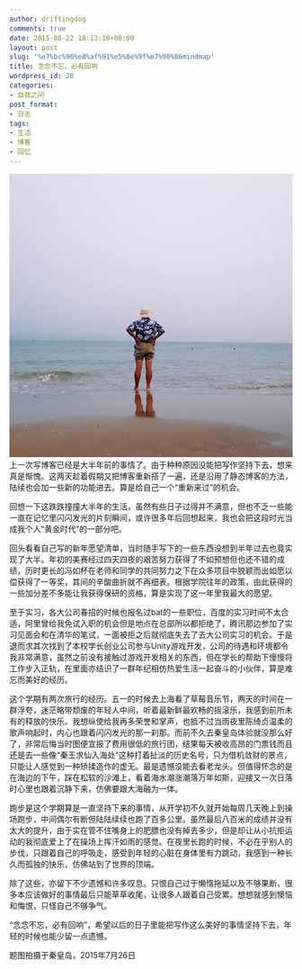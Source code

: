 ```yaml
---
author: driftingdog
comments: true
date: 2015-08-22 18:13:10+00:00
layout: post
slug: '%e7%bc%96%e8%af%91%e5%8e%9f%e7%90%86mindmap'
title: 念念不忘，必有回响
wordpress_id: 28
categories:
- 自我之问
post_format:
- 日志
tags:
- 生活
- 博客
- 回忆
---
```

<img src="/photo/qinhuangdao2.jpg">
上一次写博客已经是大半年前的事情了。由于种种原因没能把写作坚持下去，想来真是惭愧。这两天趁着假期又把博客重新搭了一遍，还是沿用了静态博客的方法，陆续也会加一些新的功能进去。算是给自己一个“重新来过”的机会。 


回想一下这跌跌撞撞大半年的生活，虽然有些日子过得并不满意，但也不乏一些能一直在记忆里闪闪发光的片刻瞬间，或许很多年后回想起来，我也会把这段时光当成我个人“黄金时代”的一部分吧。
<!--more-->

回头看看自己写的新年愿望清单，当时随手写下的一些东西没想到半年过去也竟实现了大半。年初的美赛经过四天四夜的艰苦努力获得了不如预想但也还不错的成绩，历时更长的冯如杯在老师和同学的共同努力之下在众多项目中脱颖而出如愿以偿获得了一等奖，其间的辛酸曲折就不再细表。根据学院往年的政策，由此获得的一些加分差不多能让我获得保研的资格，算是实现了这一年里我最大的愿望。


至于实习，各大公司春招的时候也报名过bat的一些职位，百度的实习时间不太合适，阿里曾给我免试入职的机会但是地点在总部所以都拒绝了，腾讯那边参加了实习见面会和在清华的笔试，一面被拒之后就彻底失去了去大公司实习的机会。于是退而求其次找到了本校学长创业公司参与Unity游戏开发，公司的待遇和环境都令我非常满意，虽然之前没有接触过游戏开发相关的东西，但在学长的帮助下慢慢将工作步入正轨，在里面亦结识了一群年纪相仿热爱生活一起奋斗的小伙伴，算是难忘而美好的经历。


这个学期有两次旅行的经历。五一的时候去上海看了草莓音乐节，两天的时间在一群浮夸，迷茫略带颓废的年轻人中间，听着最新鲜最欢畅的摇滚乐，我感到前所未有的释放的快乐。我想纵使给我再多荣誉和掌声，也抵不过当雨夜里陈绮贞温柔的歌声响起时，内心也跟着闪闪发光的那一刹那。而前不久去秦皇岛体验就没那么好了，非常后悔当时图便宜报了费用很低的旅行团，结果每天被收高昂的门票钱而且还是去一些像“秦王求仙入海处”这种打着扯淡的历史名号，只为借机敛财的景点，只能让人感觉到一种矫揉造作的虚无。最是遗憾没能去看老龙头。但值得怀念的是在海边的下午，踩在松软的沙滩上，看着海水潮涨潮落万年如斯，迎接又一次日落时心里也跟着沉静下来，仿佛要跟大海融为一体。


跑步是这个学期算是一直坚持下来的事情，从开学初不久就开始每周几天晚上到操场跑步，中间偶尔有断但陆陆续续也跑了百多公里。虽然最后八百米的成绩并没有太大的提升，由于实在管不住嘴身上的肥膘也没有掉去多少，但是却让从小抗拒运动的我彻底爱上了在操场上挥汗如雨的感觉。在夜里长跑的时候，不必在乎别人的步伐，只跟着自己的呼吸走，感受到年轻的心脏在身体里有力跳动，我感到一种长久而孤独的快乐，仿佛站到了世界的顶端。

除了这些，亦留下不少遗憾和许多叹息。只恨自己过于懒惰拖延以及不够果断，很多本应该做好的事情最后只能草草收尾，让很多人跟着自己受累。想想就感到懊恼和悔恨，只怪自己不够争气。

“念念不忘，必有回响”，希望以后的日子里能把写作这么美好的事情坚持下去，年轻的时候也能少留一点遗憾。

题图拍摄于秦皇岛，2015年7月26日




